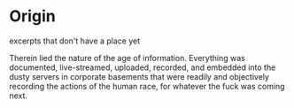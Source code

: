 # Origin

excerpts that don't have a place yet

Therein lied the nature of the age of information. Everything was documented, live-streamed, uploaded, recorded, and embedded into the dusty servers in corporate basements that were readily and objectively recording the actions of the human race, for whatever the fuck was coming next.
